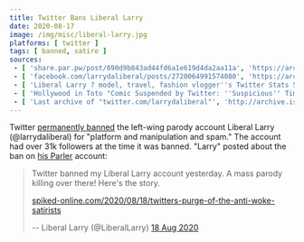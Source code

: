```yaml
---
title: Twitter Bans Liberal Larry
date: 2020-08-17
image: /img/misc/liberal-larry.jpg
platforms: [ twitter ]
tags: [ banned, satire ]
sources:
 - [ 'share.par.pw/post/690d9b843ad44fd6a1e619d4da2aa11a', 'https://archive.is/uDQj6' ]
 - [ 'facebook.com/larrydaliberal/posts/2720064991574080', 'https://archive.is/VxBW4' ]
 - [ 'Liberal Larry ? model, travel, fashion vlogger''s Twitter Stats Summary Profile (Social Blade Twitter Statistics)', 'https://socialblade.com/twitter/user/larrydaliberal' ]
 - [ 'Hollywood in Toto "Comic Suspended by Twitter: ''Suspicious'' Timing to Blunt DNC Jokes" by Christian Toto', 'https://www.hollywoodintoto.com/steve-mcgrew-liberal-larry-twitter-suspensions/' ]
 - [ 'Last archive of "twitter.com/larrydaliberal"', 'http://archive.is/Y9Xdv' ]
---
```


Twitter [permanently banned](notice.jpg) the left-wing parody account Liberal
Larry (@larrydaliberal) for "platform and manipulation and spam." The account
had over 31k followers at the time it was banned. "Larry" posted about the ban
on [his Parler](https://parler.com/profile/LiberalLarry/posts) account:
> Twitter banned my Liberal Larry account yesterday. A mass parody killing over
> there! Here's the story.
>
> [spiked-online.com/2020/08/18/twitters-purge-of-the-anti-woke-satirists](https://www.spiked-online.com/2020/08/18/twitters-purge-of-the-anti-woke-satirists/)
>
> -- Liberal Larry (@LiberalLarry) [18 Aug 2020](https://archive.is/uDQj6)
